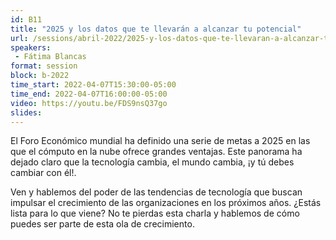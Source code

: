 ```yaml
---
id: B11
title: "2025 y los datos que te llevarán a alcanzar tu potencial"
url: /sessions/abril-2022/2025-y-los-datos-que-te-llevaran-a-alcanzar-tu-potencial
speakers:
 - Fátima Blancas
format: session
block: b-2022
time_start: 2022-04-07T15:30:00-05:00
time_end: 2022-04-07T16:00:00-05:00
video: https://youtu.be/FDS9nsQ37go
slides:
---
```


El Foro Económico mundial ha definido una serie de metas a 2025 en las que el cómputo en la nube ofrece grandes ventajas. Este panorama ha dejado claro que la tecnología cambia, el mundo cambia, ¡y tú debes cambiar con él!.

Ven y hablemos del poder de las tendencias de tecnología que buscan impulsar el crecimiento de las organizaciones en los próximos años. ¿Estás lista para lo que viene? No te pierdas esta charla y hablemos de cómo puedes ser parte de esta ola de crecimiento.